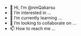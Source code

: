 - 👋 Hi, I’m @nmQakarsu
- 👀 I’m interested in ...
- 🌱 I’m currently learning ...
- 💞️ I’m looking to collaborate on ...
- 📫 How to reach me ...

<!---
nmQakarsu/nmQakarsu is a ✨ special ✨ repository because its `README.md` (this file) appears on your GitHub profile.
You can click the Preview link to take a look at your changes.
--->
